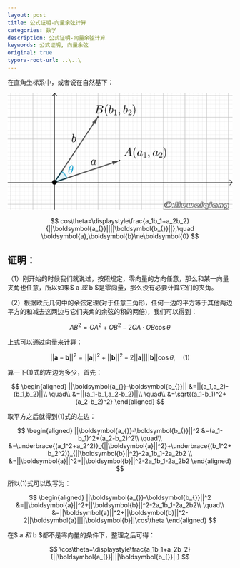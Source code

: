 ```yaml
---
layout: post
title: 公式证明-向量余弦计算
categories: 数学
description: 公式证明-向量余弦计算
keywords: 公式证明, 向量余弦
original: true
typora-root-url: ..\..\
---
```


在直角坐标系中，或者说在自然基下：

![cosab](/images/math/cosab.png)

$$
cos\theta=\displaystyle\frac{a_1b_1+a_2b_2}{||\boldsymbol{a_{}}||||\boldsymbol{b_{}}||},\quad \boldsymbol{a},\boldsymbol{b}\ne\boldsymbol{0}
$$

## 证明：

（1）刚开始的时候我们就说过，按照规定，零向量的方向任意，那么和某一向量夹角也任意，所以如果$ a $或$ b $是零向量，那么没有必要计算它们的夹角。

（2）根据欧氏几何中的余弦定理(对于任意三角形，任何一边的平方等于其他两边平方的和减去这两边与它们夹角的余弦的积的两倍)，我们可以得到：


$$
AB^2=OA^2+OB^2-2OA\cdot OB\cos\theta
$$

上式可以通过向量来计算：

$$
||\boldsymbol{a}-\boldsymbol{b}||^2=||\boldsymbol{a}||^2+||\boldsymbol{b}||^2-2||\boldsymbol{a}||||\boldsymbol{b}||\cos\theta,\quad (1)
$$

算一下(1)式的左边为多少，首先：

$$
\begin{aligned}
    ||\boldsymbol{a_{}}-\boldsymbol{b_{}}||
        &=||(a_1,a_2)-(b_1,b_2)||\\
        \quad\\
        &=||(a_1-b_1,a_2-b_2)||\\
        \quad\\
        &=\sqrt{(a_1-b_1)^2+(a_2-b_2)^2}
\end{aligned}
$$

取平方之后就得到(1)式的左边：

$$
\begin{aligned}
    ||\boldsymbol{a_{}}-\boldsymbol{b_{}}||^2
        &=(a_1-b_1)^2+(a_2-b_2)^2\\
        \quad\\
        &=\underbrace{(a_1^2+a_2^2)}_{||\boldsymbol{a}||^2}+\underbrace{(b_1^2+b_2^2)}_{||\boldsymbol{b}||^2}-2a_1b_1-2a_2b2
        \\
        &=||\boldsymbol{a}||^2+||\boldsymbol{b}||^2-2a_1b_1-2a_2b2
\end{aligned}
$$

所以(1)式可以改写为：

$$
\begin{aligned}
    ||\boldsymbol{a_{}}-\boldsymbol{b_{}}||^2
        &=||\boldsymbol{a}||^2+||\boldsymbol{b}||^2-2a_1b_1-2a_2b2\\
        \quad\\
        &=||\boldsymbol{a}||^2+||\boldsymbol{b}||^2-2||\boldsymbol{a}||||\boldsymbol{b}||\cos\theta
\end{aligned}
$$

在$ a $和$ b $都不是零向量的条件下，整理之后可得：

$$
\cos\theta=\displaystyle\frac{a_1b_1+a_2b_2}{||\boldsymbol{a_{}}||||\boldsymbol{b_{}}||}
$$